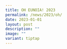 ```yaml
---
title: OH EUNOIA! 2023
permalink: /news/2023/oh/
date: 2023-01-01
layout: post
description: ""
image: ""
variant: tiptap
---
```

